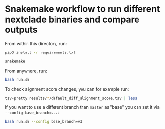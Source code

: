 # Snakemake workflow to run different nextclade binaries and compare outputs

From within this directory, run:

```bash
pip3 install -r requirements.txt
```

```bash
snakemake
```

From anywhere, run:
  
```bash
bash run.sh
```

To check alignment score changes, you can for example run:

```bash
tsv-pretty results/*/default_diff_alignment_score.tsv | less
```

If you want to use a different branch than `master` as "base" you can set it via `--config base_branch=...`:

```bash
bash run.sh --config base_branch=v3
```
